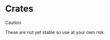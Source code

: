 # Crates

> [!CAUTION]
> These are not yet stable so use at your own risk.

<!-- TODO: Document them! -->
